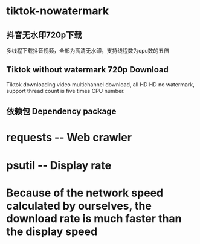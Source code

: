 # tiktok-nowatermark
## 抖音无水印720p下载
多线程下载抖音视频，全部为高清无水印，支持线程数为cpu数的五倍

## Tiktok without watermark 720p Download
Tiktok downloading video multichannel download, all HD HD no watermark, support thread count is five times CPU number.

## 依赖包 Dependency package
# requests -- Web crawler
# psutil  -- Display rate

# Because of the network speed calculated by ourselves, the download rate is much faster than the display speed
